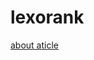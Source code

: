 # lexorank

[about aticle](https://medium.com/whisperarts/lexorank-what-are-they-and-how-to-use-them-for-efficient-list-sorting-a48fc4e7849f)
